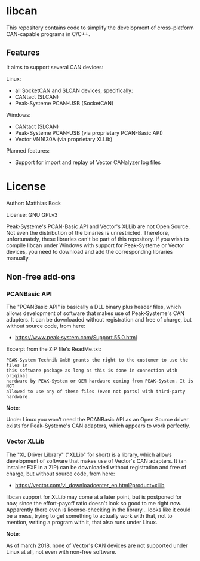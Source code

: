 # libcan

This repository contains code to simplify the development of cross-platform CAN-capable programs in C/C++.

## Features
It aims to support several CAN devices:

Linux:
  * all SocketCAN and SLCAN devices, specifically:
  * CANtact (SLCAN)
  * Peak-Systeme PCAN-USB (SocketCAN)

Windows:
  * CANtact (SLCAN)
  * Peak-Systeme PCAN-USB (via proprietary PCAN-Basic API)
  * Vector VN1630A (via proprietary XLLib)

Planned features:
* Support for import and replay of Vector CANalyzer log files

# License

Author: Matthias Bock

License: GNU GPLv3

Peak-Systeme's PCAN-Basic API and Vector's XLLib are not Open Source.
Not even the distribution of the binaries is unrestricted.
Therefore, unfortunately, these libraries can't be part of this repository.
If you wish to compile libcan under Windows with support for Peak-Systeme or Vector devices,
you need to download and add the corresponding libraries manually.

## Non-free add-ons

### PCANBasic API

The "PCANBasic API" is basically a DLL binary plus header files,
which allows development of software that makes use of Peak-Systeme's CAN adapters.
It can be downloaded without registration and free of charge, but without source code, from here:
* https://www.peak-system.com/Support.55.0.html

Excerpt from the ZIP file's ReadMe.txt:
```
PEAK-System Technik GmbH grants the right to the customer to use the files in
this software package as long as this is done in connection with original
hardware by PEAK-System or OEM hardware coming from PEAK-System. It is NOT
allowed to use any of these files (even not parts) with third-party hardware.
```

**Note**:

Under Linux you won't need the PCANBasic API as
an Open Source driver exists for Peak-Systeme's CAN adapters,
which appears to work perfectly.

### Vector XLLib

The "XL Driver Library" ("XLLib" for short) is a library,
which allows development of software that makes use of Vector's CAN adapters.
It (an installer EXE in a ZIP) can be downloaded without registration and free of charge, but without source code, from here:
* https://vector.com/vi_downloadcenter_en.html?product=xllib

libcan support for XLLib may come at a later point,
but is postponed for now,
since the effort-payoff ratio doesn't look so good to me right now.
Apparently there even is license-checking in the library...
looks like it could be a mess, trying to get something to actually work with that,
not to mention, writing a program with it, that also runs under Linux.

**Note**:

As of march 2018, none of Vector's CAN devices are not supported under Linux at all,
not even with non-free software.
